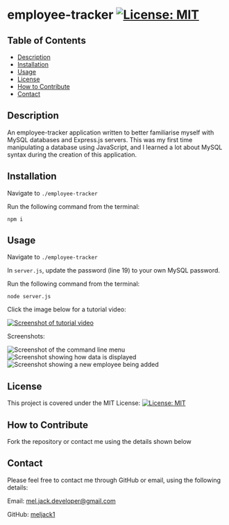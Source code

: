 # employee-tracker [![License: MIT](https://img.shields.io/badge/License-MIT-yellow.svg)](https://opensource.org/licenses/MIT)

## Table of Contents
* [Description](#description)
* [Installation](#installation)
* [Usage](#usage)
* [License](#license)
* [How to Contribute](#how-to-contribute)
* [Contact](#contact)

## Description
An employee-tracker application written to better familiarise myself with MySQL databases and Express.js servers. This was my first time manipulating a database using JavaScript, and I learned a lot about MySQL syntax during the creation of this application.

## Installation
Navigate to ```./employee-tracker```

Run the following command from the terminal: 

```npm i```

## Usage
Navigate to ```./employee-tracker```

In ```server.js```, update the password (line 19) to your own MySQL password.

Run the following command from the terminal: 

```node server.js```

Click the image below for a tutorial video:

[![Screenshot of tutorial video](./assets/screenshot.PNG)](https://watch.screencastify.com/v/AnDuf9htbK89pumkipdm)

Screenshots:

![Screenshot of the command line menu](./assets/screenshot2.PNG)
![Screenshot showing how data is displayed](./assets/screenshot1.PNG)
![Screenshot showing a new employee being added](./assets/screenshot3.PNG)

## License 
This project is covered under the MIT License: [![License: MIT](https://img.shields.io/badge/License-MIT-yellow.svg)](https://opensource.org/licenses/MIT)

## How to Contribute
Fork the repository or contact me using the details shown below

## Contact
Please feel free to contact me through GitHub or email, using the following details: 

Email: mel.jack.developer@gmail.com

GitHub: [meljack1](https://github.com/meljack1/)
